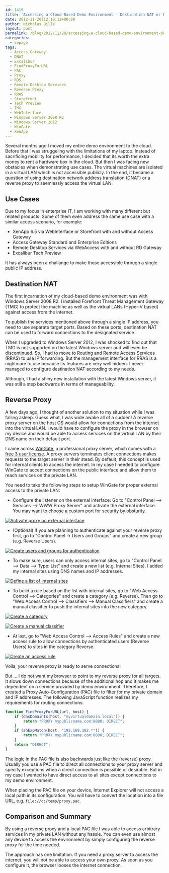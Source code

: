 ```yaml
---
id: 1419
title: 'Accessing a Cloud-Based Demo Environment - Destination NAT or Reverse Proxy?'
date: 2012-11-20T12:10:12+00:00
author: Nicholas Dille
layout: post
permalink: /blog/2012/11/20/accessing-a-cloud-based-demo-environment-destination-nat-or-reverse-proxy/
categories:
  - sepago
tags:
  - Access Gateway
  - DNAT
  - Excalibur
  - FindProxyForURL
  - PAC
  - Proxy
  - RDS
  - Remote Desktop Services
  - Reverse Proxy
  - RRAS
  - Storefront
  - Tech Preview
  - TMG
  - WebInterface
  - Windows Server 2008 R2
  - Windows Server 2012
  - WinGate
  - XenApp
---
```

Several months ago I moved my entire demo environment to the cloud. Before that I was struggeling with the limitations of my laptop. Instead of sacrificing mobility for performance, I decided that its worth the extra money to rent a hardware box in the cloud. But then I was facing new obstacles when demonstrating use cases. The virtual machines are isolated in a virtual LAN which is not accessible publicly. In the end, it became a question of using destination network address translation (DNAT) or a reverse proxy to seemlessly access the virtual LAN.

<!--more-->

## Use Cases

Due to my focus in enterprise IT, I am working with many different but related products. Some of them even address the same use case with a similar access scenario, for example:

  * XenApp 6.5 via WebInterface or Storefront with and without Access Gateway
  * Access Gateway Standard and Enterprise Editions
  * Remote Desktop Services via WebAccess with and without RD Gateway
  * Excalibur Tech Preview

It has always been a challange to make those accessible through a single public IP address.

## Destination NAT

The first incarnation of my cloud-based demo environment was with Windows Server 2008 R2. I installed Forefront Threat Management Gateway (TMG) to protect the machine as well as the virtual LANs (Hyper-V based) against access from the internet.

To publish the services mentioned above through a single IP address, you need to use separate target ports. Based on these ports, destination NAT can be used to forward connections to the designated service.

When I upgraded to Windows Server 2012, I was shocked to find out that TMG is not supported on the latest Windows server and will even be discontinued. So, I had to move to Routing and Remote Access Services (RRAS) to use IP forwarding. But the management interface for RRAS is a nightmare to use because its features are very well hidden. I never managed to configure destination NAT according to my needs.

Although, I had a shiny new installation with the latest Windows server, it was still a step backwards in terms of manageability.

## Reverse Proxy

A few days ago, I thought of another solution to my situation while I was falling asleep. Guess what, I was wide awake all of a sudden! A reverse proxy server on the host OS would allow for connections from the internet into the virtual LAN. I would have to configure the proxy in the browser on my device and would be able to access services on the virtual LAN by their DNS name on their default port.

I came across [WinGate](http://www.wingate.com/), a professional proxy server, which comes with a [free 3 user license](http://www.wingate.com/purchase/wingate/purchase.php). A proxy servers terminates client connections makes requests to the target server in their stead. By default, this concept is used for internal clients to access the internet. In my case I needed to configure WinGate to accept connections on the public interface and allow them to reach services on the private LAN.

You need to take the following steps to setup WinGate for proper external access to the private LAN:

  * Configure the listener on the external interface: Go to "Control Panel –> Services –> WWW Proxy Server" and activate the external interface. You may want to choose a custom port for security by obsturity.

[![Activate proxy on external interface](/assets/2012/11/Services-Bindings_2.png)](/assets/2012/11/Services-Bindings_2.png)

  * (Optional) If you are planning to authenticate against your reverse proxy first, go to "Control Panel -> Users and Groups" and create a new group (e.g. Reverse Users).

[![Create users and groups for authentication](/assets/2012/11/Users-and-Groups-Kopie_2.png)](/assets/2012/11/Users-and-Groups-Kopie_2.png)

  * To make sure, users can only access internal sites, go to "Control Panel –> Data –> Type: List" and create a new list (e.g. Internal Sites). I added my internal sites using DNS names and IP addresses.

[![Define a list of internal sites](/assets/2012/11/Data-Internal-Sites_2.png)](/assets/2012/11/Data-Internal-Sites_2.png)

  * To build a rule based on the list with internal sites, go to "Web Access Control –> Categories" and create a category (e.g. Reverse). Then go to "Web Access Control –> Classifiers –> Manual Classifiers" and create a manual classifier to push the internal sites into the new category.

[![Create a category](/assets/2012/11/Categories_2.png)](/assets/2012/11/Categories_2.png)

[![Create a manual classifier](/assets/2012/11/Manual-Classifier_2.png)](/assets/2012/11/Manual-Classifier_2.png)

  * At last, go to "Web Access Control –> Access Rules" and create a new access rule to allow connections by authenticated users (Reverse Users) to sites in the category Reverse.

[![Create an access rule](/assets/2012/11/image_4_15.png)](/assets/2012/11/image_4_15.png)

Voila, your reverse proxy is ready to serve connections!

But … I do not want my browser to point to my reverse proxy for all targets. It slows down connections because of the additional hop and it makes me dependent on a service provided by demo environment. Therefore, I created a Proxy Auto-Configuration (PAC) file to filter for my private domain and IP addresses. The following JavaScript function realizes my requirements for routing connections:

```javascript
function FindProxyForURL(url, host) {
    if (dnsDomainIs(host, "myvirtualdomain.local")) {
        return "PROXY mypublicname.com:8080; DIRECT";
    }
    if (shExpMatch(host, "192.168.182.*")) {
        return "PROXY mypublicname.com:8080; DIRECT";
    }
    return "DIRECT";
}
```

The logic in the PAC file is also backwards just like the (reverse) proxy. Usually you use a PAC file to direct all connections to your proxy server and specify exceptions when a direct connection is possible or desirable. But in my case I wanted to have direct access to all sites except connections to my demo environment.

When placing the PAC file on your device, Internet Explorer will not access a local path in its configuration. You will have to convert the location into a file URL, e.g. `file://c:/temp/proxy.pac`.

## Comparison and Summary

By using a reverse proxy and a local PAC file I was able to access arbitrary services in my private LAN without any hassle. You can even use almost any device to access the environment by simply configuring the reverse proxy for the time needed.

The approach has one limitation. If you need a proxy server to access the internet, you will not be able to access your own proxy. As soon as you configure it, the browser looses the internet connection.
